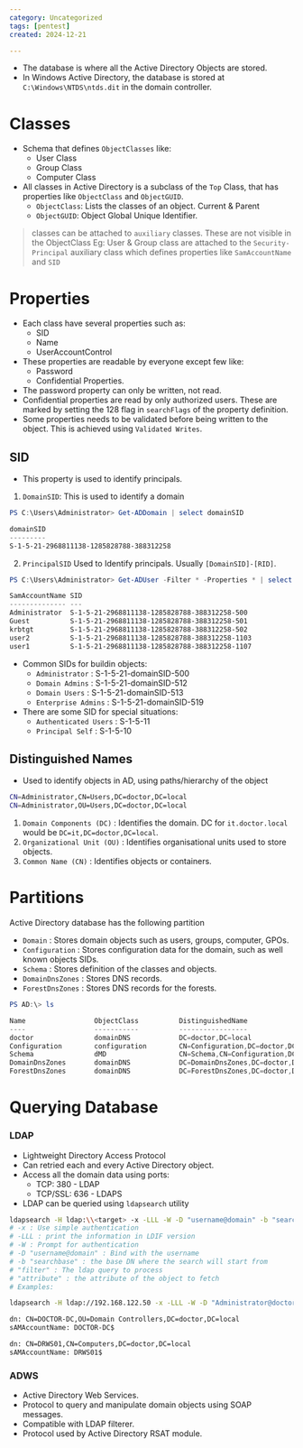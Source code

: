 ```yaml
---
category: Uncategorized
tags: [pentest]
created: 2024-12-21

---
```

- The database is where all the Active Directory Objects are stored.
- In Windows Active Directory, the database is stored at `C:\Windows\NTDS\ntds.dit` in the domain controller.
# Classes
- Schema that defines `ObjectClasses` like:
	- User Class
	- Group Class
	- Computer Class
- All classes in Active Directory is a subclass of the `Top` Class, that has properties like `ObjectClass` and `ObjectGUID`.
	- `ObjectClass`: Lists the classes of an object. Current & Parent
	- `ObjectGUID`: Object Global Unique Identifier.
> classes can be attached to `auxiliary` classes. These are not visible in the ObjectClass
> Eg: User & Group class are attached to the `Security-Principal` auxiliary class which defines properties like `SamAccountName` and `SID`

# Properties
- Each class have several properties such as:
	- SID
	- Name
	- UserAccountControl
- These properties are readable by everyone except few like:
	- Password
	- Confidential Properties.
- The password property can only be written, not read.
- Confidential properties are read by only authorized users. These are marked by setting the 128 flag in `searchFlags`  of the property definition.
- Some properties needs to be validated before being written to the object. This is achieved using `Validated Writes`.
## SID
- This property is used to identify principals.
1. `DomainSID`: This is used to identify a domain
```powershell
PS C:\Users\Administrator> Get-ADDomain | select domainSID

domainSID
---------
S-1-5-21-2968811138-1285828788-388312258   
```
2. `PrincipalSID` Used to Identify principals. Usually `[DomainSID]-[RID]`.
```powershell
PS C:\Users\Administrator> Get-ADUser -Filter * -Properties * | select SamAccountName,SID

SamAccountName SID
-------------- ---
Administrator  S-1-5-21-2968811138-1285828788-388312258-500
Guest          S-1-5-21-2968811138-1285828788-388312258-501
krbtgt         S-1-5-21-2968811138-1285828788-388312258-502
user2          S-1-5-21-2968811138-1285828788-388312258-1103
user1          S-1-5-21-2968811138-1285828788-388312258-1107    
```
- Common SIDs for buildin objects:
	- `Administrator` : S-1-5-21-domainSID-500
	- `Domain Admins` : S-1-5-21-domainSID-512
	- `Domain Users` : S-1-5-21-domainSID-513
	- `Enterprise Admins` : S-1-5-21-domainSID-519
- There are some SID for special situations:
	- `Authenticated Users` : S-1-5-11
	- `Principal Self` : S-1-5-10
## Distinguished Names
- Used to identify objects in AD, using paths/hierarchy of the object
```bash
CN=Administrator,CN=Users,DC=doctor,DC=local
CN=Administrator,OU=Users,DC=doctor,DC=local
```
1. `Domain Components (DC)` : Identifies the domain. DC for `it.doctor.local` would be `DC=it,DC=doctor,DC=local`.
2. `Organizational Unit (OU)` : Identifies organisational units used to store objects.
3. `Common Name (CN)` : Identifies objects or containers.

# Partitions
Active Directory database has the following partition
- `Domain` : Stores domain objects such as users, groups, computer, GPOs.
- `Configuration` : Stores configuration data for the domain, such as well known objects SIDs.
- `Schema` : Stores definition of the classes and objects.
- `DomainDnsZones` : Stores DNS records.
- `ForestDnsZones` : Stores DNS records for the forests.
```powershell
PS AD:\> ls

Name                 ObjectClass          DistinguishedName
----                 -----------          -----------------
doctor               domainDNS            DC=doctor,DC=local
Configuration        configuration        CN=Configuration,DC=doctor,DC=local
Schema               dMD                  CN=Schema,CN=Configuration,DC=doctor,DC=local
DomainDnsZones       domainDNS            DC=DomainDnsZones,DC=doctor,DC=local
ForestDnsZones       domainDNS            DC=ForestDnsZones,DC=doctor,DC=local      
```

# Querying Database
### LDAP
- Lightweight Directory Access Protocol
- Can retried each and every Active Directory object.
- Access all the domain data using ports:
	- TCP: 380 - LDAP
	- TCP/SSL: 636 - LDAPS
- LDAP can be queried using `ldapsearch` utility
```bash
ldapsearch -H ldap:\\<target> -x -LLL -W -D "username@domain" -b "searchbase" "filter" "attribute"
# -x : Use simple authentication
# -LLL : print the information in LDIF version
# -W : Prompt for authentication
# -D "username@domain" : Bind with the username
# -b "searchbase" : the base DN where the search will start from
# "filter" : The ldap query to process
# "attribute" : the attribute of the object to fetch
# Examples:

ldapsearch -H ldap://192.168.122.50 -x -LLL -W -D "Administrator@doctor.local" -b "dc=doctor,dc=local" "(ObjectClass=Computer)" "SamAccountname"

dn: CN=DOCTOR-DC,OU=Domain Controllers,DC=doctor,DC=local
sAMAccountName: DOCTOR-DC$

dn: CN=DRWS01,CN=Computers,DC=doctor,DC=local
sAMAccountName: DRWS01$
```
### ADWS
- Active Directory Web Services.
- Protocol to query and manipulate domain objects using SOAP messages.
- Compatible with LDAP filterer.
- Protocol used by Active Directory RSAT module.